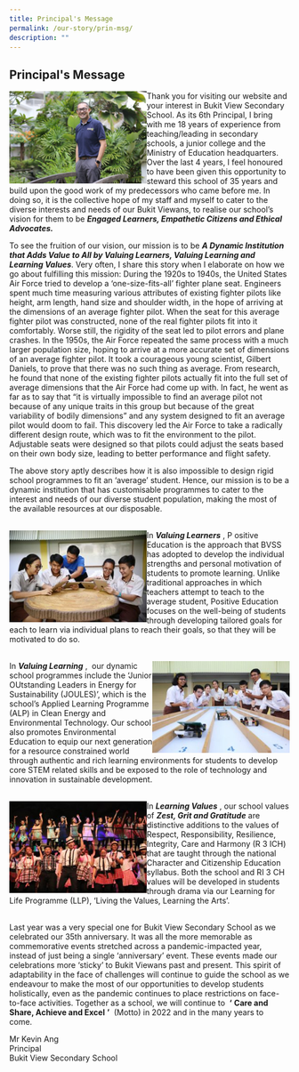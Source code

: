 ```yaml
---
title: Principal's Message
permalink: /our-story/prin-msg/
description: ""
---
```

## Principal's Message

<img src="/images/01_Edited_IMG_6645-1024x686.jpg" style="width:49%" align=left>

Thank you for visiting our website and your interest in Bukit View Secondary School. As its 6th Principal, I bring with me 18 years of experience from teaching/leading in secondary schools, a junior college and the Ministry of Education headquarters. Over the last 4 years, I feel honoured to have been given this opportunity to steward this school of 35 years and build upon the good work of my predecessors who came before me. In doing so, it is the collective hope of my staff and myself to cater to the diverse interests and needs of our Bukit Viewans, to realise our school’s vision for them to be **_Engaged Learners, Empathetic Citizens and Ethical Advocates._**

To see the fruition of our vision, our mission is to be **_A Dynamic Institution that Adds Value to All by Valuing Learners, Valuing Learning and Learning Values_**. Very often, I share this story when I elaborate on how we go about fulfilling this mission: During the 1920s to 1940s, the United States Air Force tried to develop a ‘one-size-fits-all’ fighter plane seat. Engineers spent much time measuring various attributes of existing fighter pilots like height, arm length, hand size and shoulder width, in the hope of arriving at the dimensions of an average fighter pilot. When the seat for this average fighter pilot was constructed, none of the real fighter pilots fit into it comfortably. Worse still, the rigidity of the seat led to pilot errors and plane crashes. In the 1950s, the Air Force repeated the same process with a much larger population size, hoping to arrive at a more accurate set of dimensions of an average fighter pilot. It took a courageous young scientist, Gilbert Daniels, to prove that there was no such thing as average. From research, he found that none of the existing fighter pilots actually fit into the full set of average dimensions that the Air Force had come up with. In fact, he went as far as to say that “it is virtually impossible to find an average pilot not because of any unique traits in this group but because of the great variability of bodily dimensions” and any system designed to fit an average pilot would doom to fail. This discovery led the Air Force to take a radically different design route, which was to fit the environment to the pilot. Adjustable seats were designed so that pilots could adjust the seats based on their own body size, leading to better performance and flight safety.

The above story aptly describes how it is also impossible to design rigid school programmes to fit an ‘average’ student. Hence, our mission is to be a dynamic institution that has customisable programmes to cater to the interest and needs of our diverse student population, making the most of the available resources at our disposable. <br clear=left><br>

<img src="/images/IMG_2032-300x200.jpg" style="width:49%" align=left>

In **_Valuing Learners_** , P ositive Education is the approach that BVSS has adopted to develop the individual strengths and personal motivation of students to promote learning. Unlike traditional approaches in which teachers attempt to teach to the average student, Positive Education focuses on the well-being of students through developing tailored goals for each to learn via individual plans to reach their goals, so that they will be motivated to do so. <br clear=left><br>

<img src="/images/IMG_3480-300x200.jpg" style="width:49%" align=right>

In **_Valuing Learning_** ,  our dynamic school programmes include the ‘Junior OUtstanding Leaders in Energy for Sustainability (JOULES)’, which is the school’s Applied Learning Programme (ALP) in Clean Energy and Environmental Technology. Our school also promotes Environmental Education to equip our next generation for a resource constrained world through authentic and rich learning environments for students to develop core STEM related skills and be exposed to the role of technology and innovation in sustainable development. <br clear=right><br>

<img src="/images/IMG_1899-300x200.jpg" style="width:49%" align=left>

In **_Learning Values_** , our school values of _**Zest, Grit and Gratitude**_ are distinctive additions to the values of Respect, Responsibility, Resilience, Integrity, Care and Harmony (R 3 ICH) that are taught through the national Character and Citizenship Education syllabus. Both the school and RI 3 CH values will be developed in students through drama via our Learning for Life Programme (LLP), ‘Living the Values, Learning the Arts’. <br clear=left><br>

Last year was a very special one for Bukit View Secondary School as we celebrated our 35th anniversary. It was all the more memorable as commemorative events stretched across a pandemic-impacted year, instead of just being a single ‘anniversary’ event. These events made our celebrations more ‘sticky’ to Bukit Viewans past and present. This spirit of adaptability in the face of challenges will continue to guide the school as we endeavour to make the most of our opportunities to develop students holistically, even as the pandemic continues to place restrictions on face-to-face activities. Together as a school, we will continue to  **‘** **Care and Share, Achieve and Excel** **’**  (Motto) in 2022 and in the many years to come.    

  
Mr Kevin Ang <br>
Principal <br>
Bukit View Secondary School